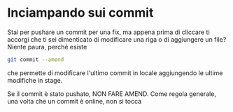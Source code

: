 # Inciampando sui commit

Stai per pushare un commit per una fix, ma appena prima di cliccare ti accorgi che
ti sei dimenticato di modificare una riga o di aggiungere un file? Niente paura, perché esiste

```bash
git commit --amend
```

che permette di modificare l'ultimo commit in locale aggiungendo le ultime modifiche in stage.

<div class="warning">

Se il commit è stato pushato, NON FARE AMEND.
Come regola generale, una volta che un commit è online, non si tocca

</div>
